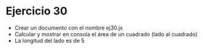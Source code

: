 # Ejercicio 30

- Crear un documento con el nombre ej30.js
- Calcular y mostrar en consola el área de un cuadrado (lado al cuadrado)
- La longitud del lado es de 5
